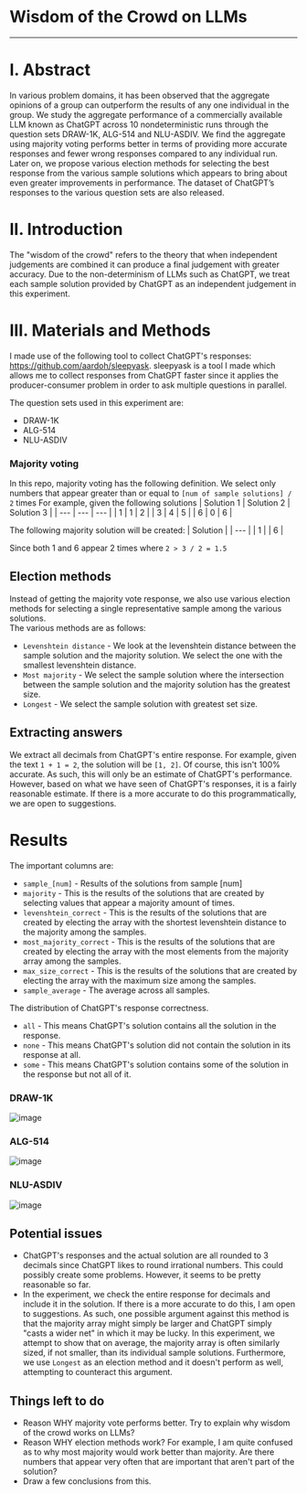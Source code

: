 # **Wisdom of the Crowd on LLMs**

***

# **I. Abstract**
In various problem domains, it has been observed that the aggregate opinions of a group can outperform the results of any one individual in the group. We study the aggregate performance of a commercially available LLM known as ChatGPT across 10 nondeterministic runs through the question sets DRAW-1K, ALG-514 and NLU-ASDIV. We find the aggregate using majority voting performs better in terms of providing more accurate responses and fewer wrong responses compared to any individual run. Later on, we propose various election methods for selecting the best response from the various sample solutions which appears to bring about even greater improvements in performance. The dataset of ChatGPT’s responses to the various question sets are also released.

# **II. Introduction**
The "wisdom of the crowd" refers to the theory that when independent judgements are combined it can produce a final judgement with greater accuracy. Due to the non-determinism of LLMs such as ChatGPT, we treat each sample solution provided by ChatGPT as an independent judgement in this experiment.  

# **III. Materials and Methods**
I made use of the following tool to collect ChatGPT's responses: https://github.com/aardoh/sleepyask. sleepyask is a tool I made which allows me to collect responses from ChatGPT faster since it applies the producer-consumer problem in order to ask multiple questions in parallel.  
  
The question sets used in this experiment are:
- DRAW-1K
- ALG-514
- NLU-ASDIV
  
### **Majority voting**
In this repo, majority voting has the following definition. We select only numbers that appear greater than or equal to `[num of sample solutions] / 2` times
For example, given the following solutions
| Solution 1 | Solution 2 | Solution 3 |
| --- | --- | --- |
| 1 | 1 | 2 |
| 3 | 4 | 5 |
| 6 | 0 | 6 |

The following majority solution will be created:
| Solution |
| --- |
| 1 | 
| 6 |

Since both 1 and 6 appear 2 times where `2 > 3 / 2 = 1.5`

## **Election methods**
Instead of getting the majority vote response, we also use various election methods for selecting a single representative sample among the various solutions.  
The various methods are as follows:  
- `Levenshtein distance` - We look at the levenshtein distance between the sample solution and the majority solution. We select the one with the smallest levenshtein distance.   
- `Most majority` - We select the sample solution where the intersection between the sample solution and the majority solution has the greatest size.  
- `Longest` - We select the sample solution with greatest set size.  

## **Extracting answers**
We extract all decimals from ChatGPT's entire response. For example, given the text `1 + 1 = 2`, the solution will be `[1, 2]`. Of course, this isn't 100% accurate. As such, this will only be an estimate of ChatGPT's performance. However, based on what we have seen of ChatGPT's responses, it is a fairly reasonable estimate. If there is a more accurate to do this programmatically, we are open to suggestions.  

# **Results**
The important columns are:  
- `sample_[num]` - Results of the solutions from sample [num]
- `majority` - This is the results of the solutions that are created by selecting values that appear a majority amount of times.  
- `levenshtein_correct` - This is the results of the solutions that are created by electing the array with the shortest levenshtein distance to the majority among the samples.  
- `most_majority_correct` - This is the results of the solutions that are created by electing the array with the most elements from the majority array among the samples.
- `max_size_correct` - This is the results of the solutions that are created by electing the array with the maximum size among the samples.
- `sample_average` - The average across all samples.


The distribution of ChatGPT's response correctness.  
- `all` - This means ChatGPT's solution contains all the solution in the response.  
- `none` - This means ChatGPT's solution did not contain the solution in its response at all.  
- `some` - This means ChatGPT's solution contains some of the solution in the response but not all of it.  
### **DRAW-1K**
![image](https://github.com/hwelsters/wisdom-of-crowd-llm/assets/84760072/43d37423-7921-47a0-bf48-8d5e33b70719)
  
### **ALG-514**
![image](https://github.com/hwelsters/wisdom-of-crowd-llm/assets/84760072/0103b652-fb49-4ab4-8032-8aa39f0354b0)
  
### **NLU-ASDIV**
![image](https://github.com/hwelsters/wisdom-of-crowd-llm/assets/84760072/b0e10d00-4eab-4396-a61d-7e2d1b5d8439)

## **Potential issues**
- ChatGPT's responses and the actual solution are all rounded to 3 decimals since ChatGPT likes to round irrational numbers. This could possibly create some problems. However, it seems to be pretty reasonable so far.  
- In the experiment, we check the entire response for decimals and include it in the solution. If there is a more accurate to do this, I am open to suggestions. As such, one possible argument against this method is that the majority array might simply be larger and ChatGPT simply "casts a wider net" in which it may be lucky. In this experiment, we attempt to show that on average, the majority array is often similarly sized, if not smaller, than its individual sample solutions. Furthermore, we use `Longest` as an election method and it doesn't perform as well, attempting to counteract this argument.

## **Things left to do**
- Reason WHY majority vote performs better. Try to explain why wisdom of the crowd works on LLMs?  
- Reason WHY election methods work? For example, I am quite confused as to why most majority would work better than majority. Are there numbers that appear very often that are important that aren't part of the solution?  
- Draw a few conclusions from this.



